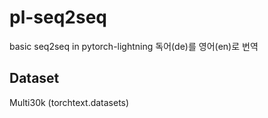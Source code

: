 # pl-seq2seq 
basic seq2seq in pytorch-lightning 
독어(de)를 영어(en)로 번역

## Dataset 
Multi30k (torchtext.datasets)
